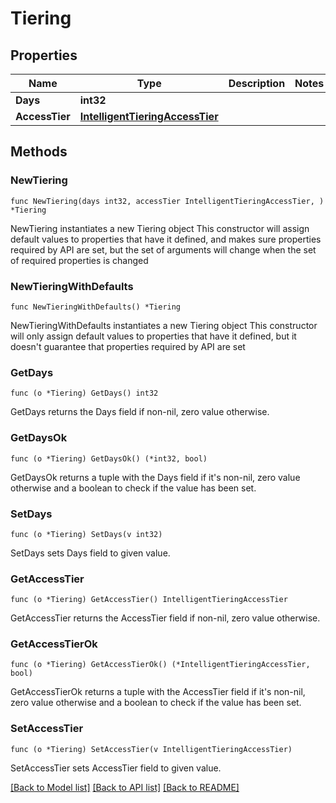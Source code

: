 # Tiering

## Properties

Name | Type | Description | Notes
------------ | ------------- | ------------- | -------------
**Days** | **int32** |  | 
**AccessTier** | [**IntelligentTieringAccessTier**](IntelligentTieringAccessTier.md) |  | 

## Methods

### NewTiering

`func NewTiering(days int32, accessTier IntelligentTieringAccessTier, ) *Tiering`

NewTiering instantiates a new Tiering object
This constructor will assign default values to properties that have it defined,
and makes sure properties required by API are set, but the set of arguments
will change when the set of required properties is changed

### NewTieringWithDefaults

`func NewTieringWithDefaults() *Tiering`

NewTieringWithDefaults instantiates a new Tiering object
This constructor will only assign default values to properties that have it defined,
but it doesn't guarantee that properties required by API are set

### GetDays

`func (o *Tiering) GetDays() int32`

GetDays returns the Days field if non-nil, zero value otherwise.

### GetDaysOk

`func (o *Tiering) GetDaysOk() (*int32, bool)`

GetDaysOk returns a tuple with the Days field if it's non-nil, zero value otherwise
and a boolean to check if the value has been set.

### SetDays

`func (o *Tiering) SetDays(v int32)`

SetDays sets Days field to given value.


### GetAccessTier

`func (o *Tiering) GetAccessTier() IntelligentTieringAccessTier`

GetAccessTier returns the AccessTier field if non-nil, zero value otherwise.

### GetAccessTierOk

`func (o *Tiering) GetAccessTierOk() (*IntelligentTieringAccessTier, bool)`

GetAccessTierOk returns a tuple with the AccessTier field if it's non-nil, zero value otherwise
and a boolean to check if the value has been set.

### SetAccessTier

`func (o *Tiering) SetAccessTier(v IntelligentTieringAccessTier)`

SetAccessTier sets AccessTier field to given value.



[[Back to Model list]](../README.md#documentation-for-models) [[Back to API list]](../README.md#documentation-for-api-endpoints) [[Back to README]](../README.md)


